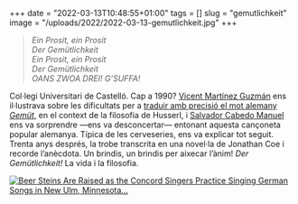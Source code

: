 +++
date = "2022-03-13T10:48:55+01:00"
tags = []
slug = "gemutlichkeit"
image = "/uploads/2022/2022-03-13-gemutlichkeit.jpg"
+++

> *Ein Prosit, ein Prosit*  
> *Der Gemütlichkeit*  
> *Ein Prosit, ein Prosit*  
> *Der Gemütlichkeit*  
> *OANS ZWOA DREI! G’SUFFA!*

Col·legi Universitari de Castelló. Cap a 1990? [Vicent Martínez Guzmán](https://ca.wikipedia.org/wiki/Vicent_Mart%C3%ADnez_Guzm%C3%A1n) ens il·lustrava sobre les dificultats per a [traduir amb precisió el mot alemany *Gemüt*](https://publicacions.iec.cat/repository/pdf/00000082/00000067.pdf), en el context de la filosofia de Husserl, i [Salvador Cabedo Manuel](http://eticaydemocracia.uji.es/cvs/salvador/cv.pdf) ens va sorprendre —ens va desconcertar— entonant aquesta cançoneta popular alemanya. Típica de les cerveseries, ens va explicar tot seguit. Trenta anys després, la trobe transcrita en una novel·la de Jonathan Coe i recorde l’anècdota. Un brindis, un brindis per aixecar l’ànim! *Der Gemütlichkeit!* La vida i la filosofia.

<a href="https://www.flickr.com/photos/usnationalarchives/4726903479" title="Beer Steins Are Raised as the Concord Singers Practice Singing German Songs in New Ulm, Minnesota…"><img src="/uploads/2022/2022-03-13-gemutlichkeit.jpg" alt="Beer Steins Are Raised as the Concord Singers Practice Singing German Songs in New Ulm, Minnesota…"></a>
